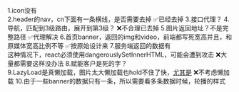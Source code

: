 1.icon没有  
2.header的nav，cn下面有一条横线，是否需要去掉
✅已经去掉
3.接口代理？
4.导航，匹配到3级路由，展开到第3级？
❌不合理已去掉
5.图片返回地址？不是完整路径
✅代理解决
6.首页banner，返回的img和video，前端都写死宽高并且，和原媒体宽高比例不等
✅按原始设计来
7.服务端返回的数据有<br/>这种情况下，react必须使用dangerouslySetInnerHTML，可能会遭到攻击
❌大量都需要这样没办法
8.赋能客户是死的字？     
9.LazyLoad是真懒加载，图片太大懒加载也hold不住了快，[尤其是](http://horizon.wx.h5work.com/upload/202009/04/banner221841599230448.png)
❌不考虑懒加载
10.由于一些banner的数据只有一条，所以需要看多条数据时候，轮播的样式

 

